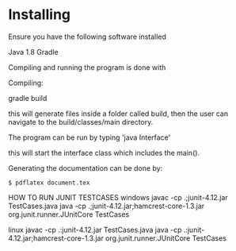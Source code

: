 # Installing


Ensure you have the following software installed

Java 1.8
Gradle


Compiling and running the program is done with

Compiling:

gradle build

this will generate files inside a folder called build, then the user can navigate to the build/classes/main directory.

The program can be run by typing
'java Interface'

this will start the interface class which includes the main().

Generating the documentation can be done by:

```shell
$ pdflatex document.tex
```

HOW TO RUN JUNIT TESTCASES
windows
javac -cp .;junit-4.12.jar TestCases.java
java -cp .;junit-4.12.jar;hamcrest-core-1.3.jar org.junit.runner.JUnitCore TestCases

linux
javac -cp .:junit-4.12.jar TestCases.java
java -cp .:junit-4.12.jar;hamcrest-core-1.3.jar org.junit.runner.JUnitCore TestCases
